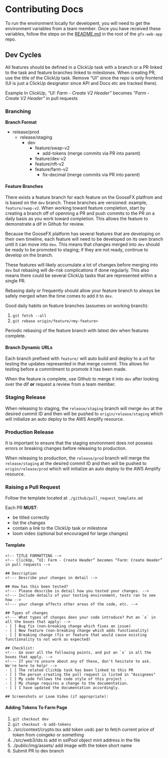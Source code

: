 # Contributing Docs

To run the environment locally for developent, you will need to get the environment variables from a team member. Once you have received these variables, follow the steps on the [README.md](https://github.com/GooseFX1/gfx-web-app) in the root of the `gfx-web-app` repo.

## Dev Cycles

All features should be defined in a ClickUp task with a branch or a PR linked to the task and feature branches linked to milestones. When creating PR, use the title of the ClickUp task. Remove “UI” since the repo is only frontend (UI is just a ClickUp designator since API and Docs etc are tracked there).

Example
In ClickUp, _“UI: Farm - Create V2 Header”_ becomes _“Farm - Create V2 Header”_ in pull requests

### Branching

**Branch Format**

- release/prod
  - release/staging
    - dev
      - feature/swap-v2
        - add-tokens (merge commits via PR into parent)
      - feature/dex-v2
      - feature/nft-v2
      - feature/farm-v2
        - fix-decimal (merge commits via PR into parent)

#### Feature Branches

There exists a feature branch for each feature on the GooseFX platfrom and is based on the `dev` branch. These branches are versioned: example, `feature/swap-v2`. When working toward feature completion, start by creating a branch off of openning a PR and push commits to the PR on a daily basis as you work toward completion. This allows the feature to demonstrate a dif in Github for review.

Because the GooseFX platform has several features that are developing on their own timeline, each feature will need to be developed on its own branch until it can move into `dev`. This means that changes merged into `dev` should be ready to be promoted to staging; if they are not ready, continue to develop on the branch.

These features will likely accumulate a lot of changes before merging into `dev` but rebasing will de-risk complications if done regularly. This also means there could be several ClickUp tasks that are represented within a single PR.

Rebasing daily or frequently should allow your feature branch to always be safely merged when the time comes to add it to `dev`.

Good daily habits on feature branches (assumes on working branch):

1. `git fetch --all`
2. `git rebase origin/feature/<my-feature>`

Periodic rebasing of the feature branch with latest dev when features complete.

#### Branch Dynamic URLs

Each branch prefixed with `feature/` will auto build and deploy to a url for testing the updates represented in that merge commit. This allows for testing before a commitment to promote it has been made.

When the feature is complete, use Github to merge it into `dev` after looking over the dif **or** request a review from a team member.

### Staging Release

When releasing to staging, the `release/staging` branch will merge `dev` at the desired commit ID and then will be pushed to `origin/release/staging` which will initialize an auto deploy to the AWS Amplify resource.

### Production Release

It is important to ensure that the staging environment does not possess errors or breaking changes before releasing to production.

When releasing to production, the `release/prod` branch will merge the `release/staging` at the desired commit ID and then will be pushed to `origin/release/prod` which will initialize an auto deploy to the AWS Amplify resource.

### Raising a Pull Request

Follow the template located at `./github/pull_request_template.md`

Each PR **MUST**:

- be titled correctly
- list the changes
- contain a link to the ClickUp task or milestone
- loom video (optional but encouraged for large changes)

#### Template

```
<!-- TITLE FORMATTING -->
<!-- ClickUp, “UI: Farm - Create Header” becomes “Farm: Create Header” in pull requests -->

## Description
<!--- Describe your changes in detail -->

## How has this been tested?
<!--- Please describe in detail how you tested your changes. -->
<!--- Include details of your testing environment, tests ran to see how -->
<!--- your change affects other areas of the code, etc. -->

## Types of changes
<!--- What types of changes does your code introduce? Put an `x` in all the boxes that apply: -->
- [ ] Bug fix (non-breaking change which fixes an issue)
- [ ] New feature (non-breaking change which adds functionality)
- [ ] Breaking change (fix or feature that would cause existing functionality to not work as expected)

## Checklist:
<!--- Go over all the following points, and put an `x` in all the boxes that apply. -->
<!--- If you're unsure about any of these, don't hesitate to ask. We're here to help! -->
- [ ] The related ClickUp task has been linked to this PR
- [ ] The person creating the pull request is listed in "Assignees"
- [ ] My code follows the code style of this project .
- [ ] My change requires a change to the documentation.
- [ ] I have updated the documentation accordingly.

## Screenshots or Loom Video (if appropriate):
```

#### Adding Tokens To Farm Page

1. `git checkout dev`
2. `git checkout -b add-tokens`
3. ./src/context/crypto.tsx add token usdc pair to fetch current price of token from coingeko or something
4. ./src/web3/ids.ts add in sslPool object mint address in the file
5. ./public/img/assets/ add image with the token short name
6. Submit PR to dev branch
